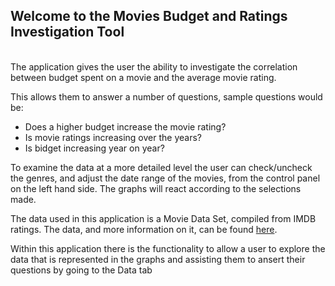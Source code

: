 ## Welcome to the Movies Budget and Ratings Investigation Tool

<br>
The application gives the user the ability to investigate the correlation between budget spent on a movie and the average movie rating.

This allows them to answer a number of questions, sample questions would be:

* Does a higher budget increase the movie rating?
* Is movie ratings increasing over the years?
* Is bidget increasing year on year?

To examine the data at a more detailed level the user can check/uncheck the genres, and adjust the date range of the movies, from the control panel on the left hand side. The graphs will react according to the selections made. 

The data used in this application is a Movie Data Set, compiled from IMDB ratings. The data, and more information on it, can be found [here](http://had.co.nz/data/movies/). 

Within this application there is the functionality to allow a user to explore the data that is represented in the graphs and assisting them to ansert their questions by going to the Data tab
